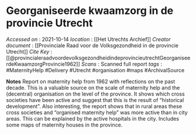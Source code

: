 # Georganiseerde kwaamzorg in de provincie Utrecht
*Accessed on* : 2021-10-14
*location* : [[Het Utrechts Archief]]
*Creator document* : [[Provinciale Raad voor de Volksgezondheid in de provincie Utrecht]]
*Cite Key* : [[@provincialeraadvoordevolksgezondheidindeprovincieutrechtGeorganiseerdeKwaamzorgProvincie1962]]
*Scans* : Scanned full report
*tags* : #MaternityHelp #Delivery #Utrecht #organisation #maps #ArchivalSource

**Notes**
Report on maternity help from 1962 with reflections on the past decade. This is a valuable source on the scale of maternity help and the (decentral) organisation on the level of the province. It shows which cross societies have been active and suggest that this is the result of “historical development”. Also interesting, the report shows that in rural areas these cross societies and “organised maternity help” was more active than in city areas. This can be explained by the active hospitals in the city. Includes some maps of maternity houses in the province.




